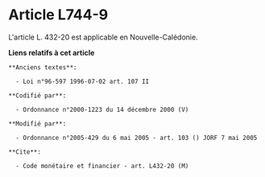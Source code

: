 # Article L744-9

L'article L. 432-20 est applicable en Nouvelle-Calédonie.

**Liens relatifs à cet article**

	**Anciens textes**:

	  - Loi n°96-597 1996-07-02 art. 107 II

	**Codifié par**:

	  - Ordonnance n°2000-1223 du 14 décembre 2000 (V)

	**Modifié par**:

	  - Ordonnance n°2005-429 du 6 mai 2005 - art. 103 () JORF 7 mai 2005

	**Cite**:

	  - Code monétaire et financier - art. L432-20 (M)

